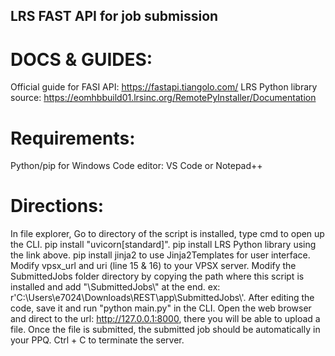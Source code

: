 ## LRS FAST API for job submission
# DOCS & GUIDES:
Official guide for FASI API: https://fastapi.tiangolo.com/
LRS Python library source: https://eomhbbuild01.lrsinc.org/RemotePyInstaller/Documentation 

# Requirements:
Python/pip for Windows
Code editor: VS Code or Notepad++ 

# Directions:
In file explorer, Go to directory of the script is installed, type cmd to open up the CLI.
pip install "uvicorn[standard]".
pip install LRS Python library using the link above.
pip install jinja2 to use Jinja2Templates for user interface.
Modify vpsx_url and uri (line 15 & 16) to your VPSX server.
Modify the SubmittedJobs folder directory by copying the path where this script is installed and add "\SubmittedJobs\\" at the end. ex: r'C:\Users\e7024\Downloads\REST\app\SubmittedJobs\\'.
After editing the code, save it and run "python main.py" in the CLI.
Open the web browser and direct to the url: http://127.0.0.1:8000, there you will be able to upload a file.
Once the file is submitted, the submitted job should be automatically in your PPQ. 
Ctrl + C to terminate the server.
